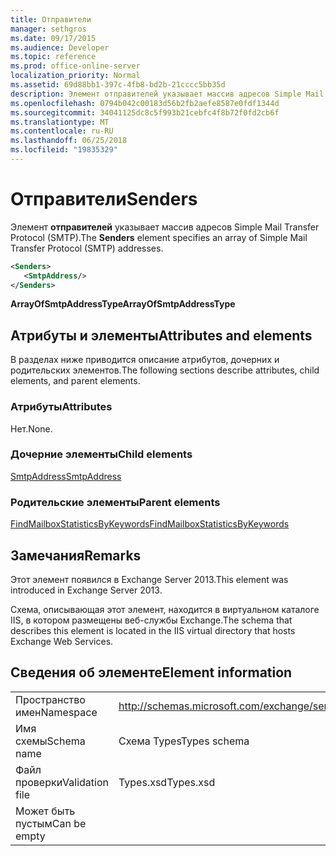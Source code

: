 ```yaml
---
title: Отправители
manager: sethgros
ms.date: 09/17/2015
ms.audience: Developer
ms.topic: reference
ms.prod: office-online-server
localization_priority: Normal
ms.assetid: 69d88bb1-397c-4fb8-bd2b-21cccc5bb35d
description: Элемент отправителей указывает массив адресов Simple Mail Transfer Protocol (SMTP).
ms.openlocfilehash: 0794b042c00183d56b2fb2aefe8587e0fdf1344d
ms.sourcegitcommit: 34041125dc8c5f993b21cebfc4f8b72f0fd2cb6f
ms.translationtype: MT
ms.contentlocale: ru-RU
ms.lasthandoff: 06/25/2018
ms.locfileid: "19835329"
---
```

# <a name="senders"></a><span data-ttu-id="25c1a-103">Отправители</span><span class="sxs-lookup"><span data-stu-id="25c1a-103">Senders</span></span>

<span data-ttu-id="25c1a-104">Элемент **отправителей** указывает массив адресов Simple Mail Transfer Protocol (SMTP).</span><span class="sxs-lookup"><span data-stu-id="25c1a-104">The **Senders** element specifies an array of Simple Mail Transfer Protocol (SMTP) addresses.</span></span> 
  
```XML
<Senders>
   <SmtpAddress/>
</Senders>
```

 <span data-ttu-id="25c1a-105">**ArrayOfSmtpAddressType**</span><span class="sxs-lookup"><span data-stu-id="25c1a-105">**ArrayOfSmtpAddressType**</span></span>
## <a name="attributes-and-elements"></a><span data-ttu-id="25c1a-106">Атрибуты и элементы</span><span class="sxs-lookup"><span data-stu-id="25c1a-106">Attributes and elements</span></span>

<span data-ttu-id="25c1a-107">В разделах ниже приводится описание атрибутов, дочерних и родительских элементов.</span><span class="sxs-lookup"><span data-stu-id="25c1a-107">The following sections describe attributes, child elements, and parent elements.</span></span>
  
### <a name="attributes"></a><span data-ttu-id="25c1a-108">Атрибуты</span><span class="sxs-lookup"><span data-stu-id="25c1a-108">Attributes</span></span>

<span data-ttu-id="25c1a-109">Нет.</span><span class="sxs-lookup"><span data-stu-id="25c1a-109">None.</span></span>
  
### <a name="child-elements"></a><span data-ttu-id="25c1a-110">Дочерние элементы</span><span class="sxs-lookup"><span data-stu-id="25c1a-110">Child elements</span></span>

[<span data-ttu-id="25c1a-111">SmtpAddress</span><span class="sxs-lookup"><span data-stu-id="25c1a-111">SmtpAddress</span></span>](smtpaddress.md)
  
### <a name="parent-elements"></a><span data-ttu-id="25c1a-112">Родительские элементы</span><span class="sxs-lookup"><span data-stu-id="25c1a-112">Parent elements</span></span>

[<span data-ttu-id="25c1a-113">FindMailboxStatisticsByKeywords</span><span class="sxs-lookup"><span data-stu-id="25c1a-113">FindMailboxStatisticsByKeywords</span></span>](findmailboxstatisticsbykeywords.md)
  
## <a name="remarks"></a><span data-ttu-id="25c1a-114">Замечания</span><span class="sxs-lookup"><span data-stu-id="25c1a-114">Remarks</span></span>

<span data-ttu-id="25c1a-115">Этот элемент появился в Exchange Server 2013.</span><span class="sxs-lookup"><span data-stu-id="25c1a-115">This element was introduced in Exchange Server 2013.</span></span>
  
<span data-ttu-id="25c1a-116">Схема, описывающая этот элемент, находится в виртуальном каталоге IIS, в котором размещены веб-службы Exchange.</span><span class="sxs-lookup"><span data-stu-id="25c1a-116">The schema that describes this element is located in the IIS virtual directory that hosts Exchange Web Services.</span></span>
  
## <a name="element-information"></a><span data-ttu-id="25c1a-117">Сведения об элементе</span><span class="sxs-lookup"><span data-stu-id="25c1a-117">Element information</span></span>

|||
|:-----|:-----|
|<span data-ttu-id="25c1a-118">Пространство имен</span><span class="sxs-lookup"><span data-stu-id="25c1a-118">Namespace</span></span>  <br/> |http://schemas.microsoft.com/exchange/services/2006/types  <br/> |
|<span data-ttu-id="25c1a-119">Имя схемы</span><span class="sxs-lookup"><span data-stu-id="25c1a-119">Schema name</span></span>  <br/> |<span data-ttu-id="25c1a-120">Схема Types</span><span class="sxs-lookup"><span data-stu-id="25c1a-120">Types schema</span></span>  <br/> |
|<span data-ttu-id="25c1a-121">Файл проверки</span><span class="sxs-lookup"><span data-stu-id="25c1a-121">Validation file</span></span>  <br/> |<span data-ttu-id="25c1a-122">Types.xsd</span><span class="sxs-lookup"><span data-stu-id="25c1a-122">Types.xsd</span></span>  <br/> |
|<span data-ttu-id="25c1a-123">Может быть пустым</span><span class="sxs-lookup"><span data-stu-id="25c1a-123">Can be empty</span></span>  <br/> ||
   

